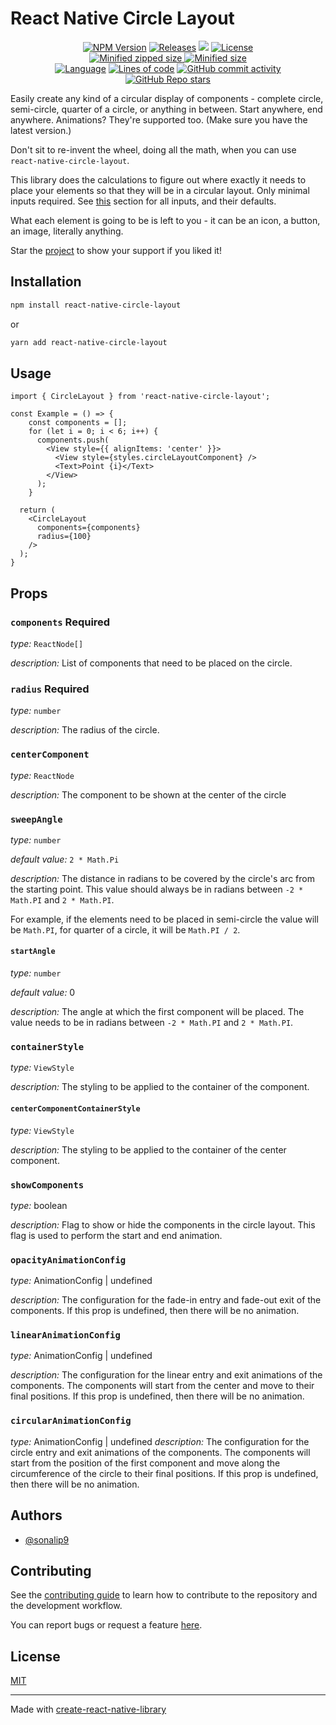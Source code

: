# React Native Circle Layout

<div align='center'>

<a href='https://www.npmjs.com/package/react-native-circle-layout'>
  <img src='https://img.shields.io/npm/v/react-native-circle-layout' alt='NPM Version'></a>
<a href='https://github.com/sonalip9/react-native-circle-layout/releases/latest'>
  <img src='https://img.shields.io/github/release-date/sonalip9/react-native-circle-layout' alt='Releases'></a>
<a href='https://www.npmjs.com/package/react-native-circle-layout'>
  <img src='https://img.shields.io/npm/dt/react-native-circle-layout' /></a>
<a href='https://github.com/sonalip9/react-native-circle-layout/blob/main/LICENSE'>
  <img src='https://img.shields.io/github/license/sonalip9/react-native-circle-layout' alt='License'></a>
<br/>
<a href='https://github.com/sonalip9/react-native-circle-layout/releases'>
  <img src='https://img.shields.io/bundlephobia/minzip/react-native-circle-layout' alt='Minified zipped size'>
  <img src='https://img.shields.io/bundlephobia/min/react-native-circle-layout' alt='Minified size'></a>
<br/>
<a href='https://github.com/sonalip9/react-native-circle-layout/search?l=typescript'>
  <img src='https://img.shields.io/github/languages/top/sonalip9/react-native-circle-layout' alt='Language'></a>
<a href='https://github.com/sonalip9/react-native-circle-layout/commits/main'>
  <img src='https://img.shields.io/tokei/lines/github/sonalip9/react-native-circle-layout' alt='Lines of code'></a>
<a href='https://github.com/sonalip9/react-native-circle-layout/graphs/commit-activity'>
  <img src='https://img.shields.io/github/commit-activity/m/sonalip9/react-native-circle-layout' alt='GitHub commit activity'></a>
<br/>
<a href='https://github.com/sonalip9/react-native-circle-layout'>
  <img src='https://img.shields.io/github/stars/sonalip9/react-native-circle-layout?style=social' alt='GitHub Repo stars'></a>

</div>

Easily create any kind of a circular display of components - complete circle, semi-circle, quarter of a circle, or anything in between. Start anywhere, end anywhere. Animations? They're supported too. (Make sure you have the latest version.)

Don't sit to re-invent the wheel, doing all the math, when you can use `react-native-circle-layout`.

This library does the calculations to figure out where exactly it needs to place your elements so that they will be in a circular layout. Only minimal inputs required. See [this](#props) section for all inputs, and their defaults.

What each element is going to be is left to you - it can be an icon, a button, an image, literally anything.

Star the [project](https://github.com/sonalip9/react-native-circle-layout) to show your support if you liked it!

## Installation

```sh
npm install react-native-circle-layout
```
or
```sh
yarn add react-native-circle-layout
```

## Usage

```tsx
import { CircleLayout } from 'react-native-circle-layout';

const Example = () => {
    const components = [];
    for (let i = 0; i < 6; i++) {
      components.push(
        <View style={{ alignItems: 'center' }}>
          <View style={styles.circleLayoutComponent} />
          <Text>Point {i}</Text>
        </View>
      );
    }

  return (
    <CircleLayout
      components={components}
      radius={100}
    />
  );
}

```

## Props
### `components` **Required**
*type:* `ReactNode[]`

*description:* List of components that need to be placed on the circle.

### `radius` **Required**
*type:* `number` 

*description:* The radius of the circle.

### `centerComponent`
*type:* `ReactNode`

*description:* The component to be shown at the center of the circle

### `sweepAngle`
*type:* `number`

*default value:* `2 * Math.Pi`

*description:* The distance in radians to be covered by the circle's arc from the starting point. This value should always be in radians between `-2 * Math.PI` and `2 * Math.PI`.

 For example, if the elements need to be placed in semi-circle the value will be `Math.PI`, for quarter of a circle, it will be `Math.PI / 2`.

#### `startAngle`
*type:* `number`

*default value:* 0

*description:* The angle at which the first component will be placed. The value needs to be in radians between `-2 * Math.PI` and `2 * Math.PI`.

### `containerStyle`
*type:* `ViewStyle`

*description:* The styling to be applied to the container of the component.

#### `centerComponentContainerStyle`
*type:* `ViewStyle`

*description:* The styling to be applied to the container of the center component.

### `showComponents`
*type:* boolean

*description:* Flag to show or hide the components in the circle layout. This flag is used to perform the start and end animation.

### `opacityAnimationConfig`
*type:* AnimationConfig | undefined

*description:* The configuration for the fade-in entry and fade-out exit of the components. If this prop is undefined, then there will be no animation.


### `linearAnimationConfig`
*type:* AnimationConfig | undefined

*description:* The configuration for the linear entry and exit animations of the components. The components will start from the center and move to their final positions. If this prop is undefined, then there will be no animation.

### `circularAnimationConfig`
*type:* AnimationConfig | undefined
*description:* The configuration for the circle entry and exit animations of the components. The components will start from the position of the first component and move along the circumference of the circle to their final positions. If this prop is undefined, then there will be no animation.

## Authors

- [@sonalip9](https://www.github.com/sonalip9)

## Contributing

See the [contributing guide](CONTRIBUTING.md) to learn how to contribute to the repository and the development workflow.

You can report bugs or request a feature [here](https://github.com/sonalip9/react-native-circle-layout/issues).

## License

[MIT](LICENSE)

---

Made with [create-react-native-library](https://github.com/callstack/react-native-builder-bob)
